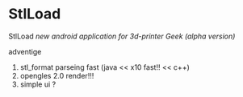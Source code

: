 # StlLoad
StlLoad
*new android application for 3d-printer Geek (alpha version)*

adventige

1. stl_format parseing fast  (java << x10 fast!! << c++)
2. opengles 2.0 render!!!
3. simple ui ?

   
